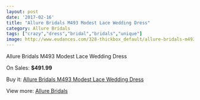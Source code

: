 ```yaml
---
layout: post
date: '2017-02-16'
title: "Allure Bridals M493 Modest Lace Wedding Dress"
category: Allure Bridals
tags: ["crazy","dress","bridal","bridals","unique"]
image: http://www.eudances.com/328-thickbox_default/allure-bridals-m493-modest-lace-wedding-dress.jpg
---
```

Allure Bridals M493 Modest Lace Wedding Dress

On Sales: **$491.99**
<a href="https://www.eudances.com/en/allure-bridals/101-allure-bridals-m493-modest-lace-wedding-dress.html"><amp-img layout="responsive" width="600" height="600" src="//www.eudances.com/328-thickbox_default/allure-bridals-m493-modest-lace-wedding-dress.jpg" alt="Allure Bridals M493 Modest Lace Wedding Dress 0" /></a>
<a href="https://www.eudances.com/en/allure-bridals/101-allure-bridals-m493-modest-lace-wedding-dress.html"><amp-img layout="responsive" width="600" height="600" src="//www.eudances.com/330-thickbox_default/allure-bridals-m493-modest-lace-wedding-dress.jpg" alt="Allure Bridals M493 Modest Lace Wedding Dress 1" /></a>
<a href="https://www.eudances.com/en/allure-bridals/101-allure-bridals-m493-modest-lace-wedding-dress.html"><amp-img layout="responsive" width="600" height="600" src="//www.eudances.com/329-thickbox_default/allure-bridals-m493-modest-lace-wedding-dress.jpg" alt="Allure Bridals M493 Modest Lace Wedding Dress 2" /></a>

Buy it: [Allure Bridals M493 Modest Lace Wedding Dress](https://www.eudances.com/en/allure-bridals/101-allure-bridals-m493-modest-lace-wedding-dress.html "Allure Bridals M493 Modest Lace Wedding Dress")

View more: [Allure Bridals](https://www.eudances.com/en/2-allure-bridals "Allure Bridals")